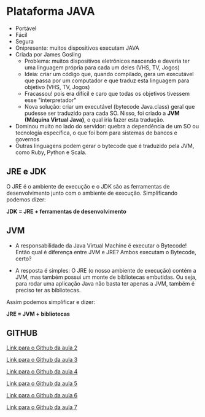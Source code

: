 # Plataforma JAVA

- Portável
- Fácil
- Segura
- Onipresente: muitos dispositivos executam JAVA
- Criada por James Gosling
    - Problema: muitos dispositivos eletrônicos nascendo e deveria ter uma linguagem própria para
    cada um deles (VHS, TV, Jogos)
    - Ideia: criar um código que, quando compilado, gera um executável que passa por um computador e que traduz esta linguagem para objetivo (VHS, TV, Jogos)
    - Fracassou! pois era difícil e caro que todas os objetivos tivessem esse "interpretador"
    - Nova solução: criar um executável (bytecode Java.class) geral que pudesse ser traduzido para cada SO. Nisso, foi criado a **JVM (Máquina Virtual Java)**, o qual iria fazer esta tradução.
- Dominou muito no lado do servidor: quebra a dependência de um SO ou tecnologia específica, o que foi bom para sistemas de bancos e governos
- Outras linguagens podem gerar o bytecode que é traduzido pela JVM, como Ruby, Python e Scala.

## JRE e JDK

O JRE é o ambiente de execução e o JDK são as ferramentas de desenvolvimento junto com o ambiente de execução. Simplificando podemos dizer:

**JDK = JRE + ferramentas de desenvolvimento**

## JVM

- A responsabilidade da Java Virtual Machine é executar o Bytecode! Então qual é diferença entre JVM e JRE? Ambos executam o Bytecode, certo?

- A resposta é simples: O JRE (o nosso ambiente de execução) contém a JVM, mas também possui um monte de bibliotecas embutidas. Ou seja, para rodar uma aplicação Java não basta ter apenas a JVM, também é preciso ter as bibliotecas.

Assim podemos simplificar e dizer:

**JRE = JVM + bibliotecas**

## GITHUB

[Link para o Github da aula 2](https://github.com/alura-cursos/Curso-Java-parte-1-Primeiros-passos/archive/capitulo2.zip)

[Link para o Github da aula 3](https://github.com/alura-cursos/Curso-Java-parte-1-Primeiros-passos/archive/capitulo3.zip)

[Link para o Github da aula 4](https://github.com/alura-cursos/Curso-Java-parte-1-Primeiros-passos/archive/capitulo4.zip)

[Link para o Github da aula 5](https://github.com/alura-cursos/Curso-Java-parte-1-Primeiros-passos/archive/capitulo5.zip)

[Link para o Github da aula 6](https://github.com/alura-cursos/Curso-Java-parte-1-Primeiros-passos/archive/capitulo6.zip)

[Link para o Github da aula 7](https://github.com/alura-cursos/Curso-Java-parte-1-Primeiros-passos/archive/capitulo7.zip)

